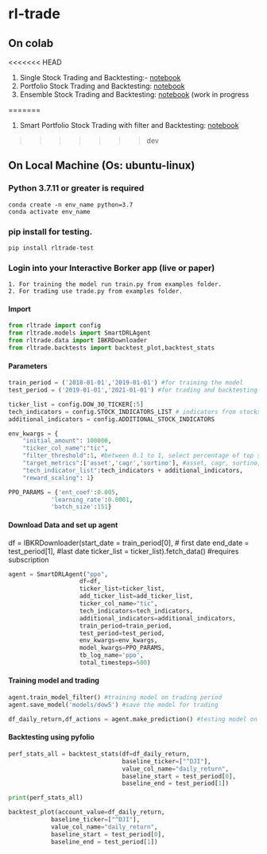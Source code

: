 # rl-trade

## On colab 
<<<<<<< HEAD
1. Single Stock Trading and Backtesting:- [notebook](https://colab.research.google.com/drive/19jt1DXyL3Z2yP9vePaDRvLb1CYNBYtNG?usp=sharing)
2. Portfolio Stock Trading and Backtesting: [notebook](https://colab.research.google.com/drive/1kMvRYkM9HcwGMYNnskoh4hM14OAkSEwL?usp=sharing)
3. Ensemble Stock Trading and Backtesting: [notebook](https://colab.research.google.com/drive/1Fc5H1Qv1HO6DjN3KJFp6fHkFE4hfreYV#scrollTo=5CwpyIwZG1w0) (work in progress

=======
1. Smart Portfolio Stock Trading with filter and Backtesting: [notebook](https://colab.research.google.com/drive/1hNxH9j-VwfyK6PHrK4JOAE4VKZUThFbO)
>>>>>>> dev
## On Local Machine (Os: ubuntu-linux)

### Python 3.7.11 or greater is required
    conda create -n env_name python=3.7
    conda activate env_name

### pip install for testing.
    pip install rltrade-test

### Login into your Interactive Borker app (live or paper)
    1. For training the model run train.py from examples folder.
    2. For trading use trade.py from examples folder.
 
#### Import
```python
from rltrade import config
from rltrade.models import SmartDRLAgent
from rltrade.data import IBKRDownloader
from rltrade.backtests import backtest_plot,backtest_stats
```
#### Parameters
```python
train_period = ('2018-01-01','2019-01-01') #for training the model
test_period = ('2019-01-01','2021-01-01') #for trading and backtesting

ticker_list = config.DOW_30_TICKER[:5]
tech_indicators = config.STOCK_INDICATORS_LIST # indicators from stockstats
additional_indicators = config.ADDITIONAL_STOCK_INDICATORS

env_kwargs = {
    "initial_amount": 100000, 
    "ticker_col_name":"tic",
    "filter_threshold":1, #between 0.1 to 1, select percentage of top stocks 0.3 means 30% of top stocks
    "target_metrics":['asset','cagr','sortino'], #asset, cagr, sortino, calamar, skew and kurtosis are available options.
    "tech_indicator_list":tech_indicators + additional_indicators, 
    "reward_scaling": 1}

PPO_PARAMS = {'ent_coef':0.005,
            'learning_rate':0.0001,
            'batch_size':151}

```
#### Download Data and set up agent
df = IBKRDownloader(start_date = train_period[0], # first date
                    end_date = test_period[1], #last date
                    ticker_list = ticker_list).fetch_data() #requires subscription

```python
agent = SmartDRLAgent("ppo",
                    df=df,
                    ticker_list=ticker_list,
                    add_ticker_list=add_ticker_list,
                    ticker_col_name="tic",
                    tech_indicators=tech_indicators,
                    additional_indicators=additional_indicators,
                    train_period=train_period,
                    test_period=test_period,
                    env_kwargs=env_kwargs,
                    model_kwargs=PPO_PARAMS,
                    tb_log_name='ppo',
                    total_timesteps=500)

```
#### Training model and trading

```python
agent.train_model_filter() #training model on trading period
agent.save_model('models/dow5') #save the model for trading

df_daily_return,df_actions = agent.make_prediction() #testing model on testing period

```
#### Backtesting using pyfolio

```python
perf_stats_all = backtest_stats(df=df_daily_return,
                                baseline_ticker=["^DJI"],
                                value_col_name="daily_return",
                                baseline_start = test_period[0], 
                                baseline_end = test_period[1])

print(perf_stats_all)

backtest_plot(account_value=df_daily_return,
            baseline_ticker=["^DJI"],
            value_col_name="daily_return",
            baseline_start = test_period[0], 
            baseline_end = test_period[1])

```

